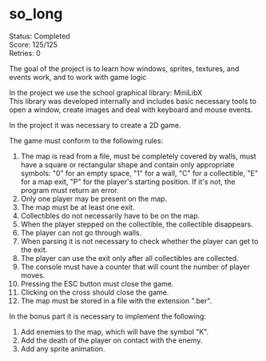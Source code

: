 # so_long
Status: Completed </br>
Score: 125/125 </br>
Retries: 0

The goal of the project is to learn how windows, sprites, textures, and events work, and to work with game logic</br>

In the project we use the school graphical library: MiniLibX </br> 
This library was developed internally and includes basic necessary tools to open a window, create images and deal with keyboard and mouse events. <br>

In the project it was necessary to create a 2D game. </br>

The game must conform to the following rules: </br>
1) The map is read from a file, must be completely covered by walls, must have a square or rectangular shape and contain only appropriate symbols: "0" for an empty space, "1" for a wall, "C" for a collectible, "E" for a map exit, "P" for the player's starting position. If it's not, the program must return an error. </br>
2) Only one player may be present on the map. </br>
3) The map must be at least one exit.</br>
4) Collectibles do not necessarily have to be on the map.</br>
5) When the player stepped on the collectible, the collectible disappears.</br>
6) The player can not go through walls.</br>
7) When parsing it is not necessary to check whether the player can get to the exit.</br>
8) The player can use the exit only after all collectibles are collected.</br>
9) The console must have a counter that will count the number of player moves.</br>
10) Pressing the ESC button must close the game.</br>
11) Clicking on the cross should close the game.</br>
12) The map must be stored in a file with the extension ".ber".</br>

In the bonus part it is necessary to implement the following: </br>
1) Add enemies to the map, which will have the symbol "K". </br>
2) Add the death of the player on contact with the enemy. </br>
3) Add any sprite animation. </br>
